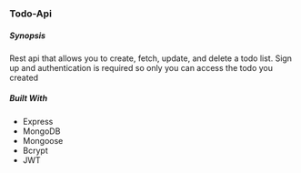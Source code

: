 ### Todo-Api

##### Synopsis

Rest api that allows you to create, fetch, update, and delete a todo list. Sign up and authentication is required so only you can access the todo you created

##### Built With

* Express
* MongoDB
* Mongoose
* Bcrypt
* JWT

